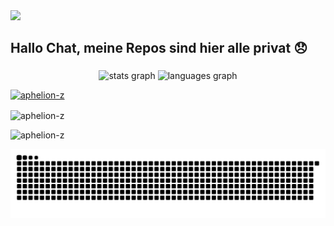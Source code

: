 <div>
  <img style="100%" src="https://capsule-render.vercel.app/api?type=waving&height=100&section=header&reversal=false&fontSize=70&fontColor=FFFFFF&fontAlign=50&fontAlignY=50&stroke=-&descSize=20&descAlign=50&descAlignY=50&textBg=false&theme=onedark"  />
</div>

<h2 align="left">Hallo Chat, meine Repos sind hier alle privat 😞</h2>

###

<div align="center">
  <img src="https://github-readme-stats.vercel.app/api?username=aphelion-z&hide_title=false&hide_rank=false&show_icons=true&include_all_commits=true&count_private=true&disable_animations=false&theme=dracula&locale=en&hide_border=false" height="150" alt="stats graph"  />
  <img src="https://github-readme-stats.vercel.app/api/top-langs?username=aphelion-z&locale=en&hide_title=false&layout=compact&card_width=320&langs_count=5&theme=dracula&hide_border=false" height="150" alt="languages graph"  />
</div>
<p align="left"> <a href="https://github.com/ryo-ma/github-profile-trophy"><img src="https://github-profile-trophy.vercel.app/?username=aphelion-z" alt="aphelion-z" /></a> </p>

<p><img align="center" src="https://github-readme-streak-stats.herokuapp.com/?user=aphelion-z&" alt="aphelion-z" /></p>

<p align="left"> <img src="https://komarev.com/ghpvc/?username=aphelion-z&label=Profile%20views&color=0e75b6&style=flat" alt="aphelion-z" /> </p>

<img src="https://raw.githubusercontent.com/aphelion-z/aphelion-z/output/snake.svg" alt="Snake animation" />

###
